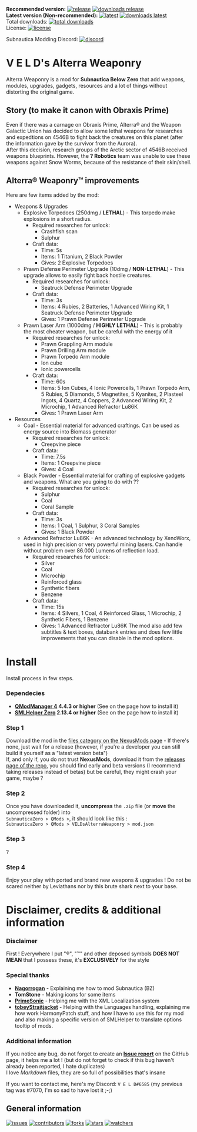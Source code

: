 **Recommended version:** 
[![release](https://img.shields.io/github/v/release/VELD-Dev/AlterraWeaponry?color=success&display_name=tag&logo=github&style=flat)](https://github.com/VELD-Dev/AlterraWeaponry/releases "Last release of the mod")
[![downloads release](https://img.shields.io/github/downloads/VELD-Dev/AlterraWeaponry/latest/total?color=success&logo=github)](https://github.com/VELD-Dev/AlterraWeaponry/releases "Last version downloads")  
**Latest version (__Non-recommended__):**
[![latest](https://img.shields.io/github/v/tag/VELD-Dev/AlterraWeaponry?color=important&label=latest&logo=github&style=flat)](https://github.com/VELD-Dev/AlterraWeaponry/tags "Last version, including pre-releases")
[![downloads latest](https://img.shields.io/github/downloads-pre/VELD-Dev/AlterraWeaponry/latest/total?color=important&logo=github&style=flat)](https://github.com/VELD-Dev/AlterraWeaponry/tags "Last version, including pre-release, downloads")  
Total downloads: [![total downloads](https://img.shields.io/github/downloads/VELD-Dev/AlterraWeaponry/total?color=success&logo=github)](https://github.com/VELD-Dev/AlterraWeaponry/downloads "Total downloads, including pre-releases, of the mod")  
License: [![license](https://img.shields.io/badge/license-CC--BY--NC-green?style=flat&logo=creative-commons)](https://github.com/VELD-Dev/AlterraWeaponry/blob/master/LICENSE.txt "License of the mod")  

Subnautica Modding Discord: [![discord](https://img.shields.io/discord/324207629784186882?color=informational&label=subnautica%20modding&logo=discord&style=for-the-badge)](https://discord.gg/7M7cJWXMRe)

# V E L D's Alterra Weaponry
Alterra Weaponry is a mod for **Subnautica Below Zero** that add weapons, modules, upgrades, gadgets, resources and a lot of things without distorting the original game.

## Story (to make it canon with Obraxis Prime)
Even if there was a carnage on Obraxis Prime, Alterra® and the Weapon Galactic Union has decided to allow some lethal weapons for researches and expedtions on 4546B to fight back the creatures on this planet (after the information gave by the survivor from the Aurora).  
After this decision, research groups of the Arctic sector of 4546B received weapons blueprints. However, the **? Robotics** team was unable to use these weapons against Snow Worms, because of the resistance of their skin/shell.

## Alterra® Weaponry™ improvements
Here are few items added by the mod:
* Weapons & Upgrades
	* Explosive Torpedoes (250dmg / **LETHAL**) - This torpedo make explosions in a short radius.
		* Required researches for unlock:
			* Crashfish scan
			* Sulphur
		* Craft data:
			* Time: 5s
			* Items: 1 Titanium, 2 Black Powder
			* Gives: 2 Explosive Torpedoes
	* Prawn Defense Perimeter Upgrade (10dmg / **NON-LETHAL**) - This upgrade allows to easily fight back hostile creatures.
		* Required researches for unlock:
			* Seatruck Defense Perimeter Upgrade
		* Craft data:
			* Time: 3s
			* Items: 4 Rubies, 2 Batteries, 1 Advanced Wiring Kit, 1 Seatruck Defense Perimeter Upgrade
			* Gives: 1 Prawn Defense Perimeter Upgrade
	* Prawn Laser Arm (1000dmg / **HIGHLY LETHAL**) - This is probably the most cheater weapon, but be careful with the energy of it
		* Required researches for unlock:
			* Prawn Grappling Arm module
			* Prawn Drilling Arm module
			* Prawn Torpedo Arm module
			* Ion cube
			* Ionic powercells
		* Craft data:
			* Time: 60s
			* Items: 5 Ion Cubes, 4 Ionic Powercells, 1 Prawn Torpedo Arm, 5 Rubies, 5 Diamonds, 5 Magnetites, 5 Kyanites, 2 Plasteel Ingots, 4 Quartz, 4 Coppers, 2 Advanced Wiring Kit, 2 Microchip, 1 Advanced Refractor Lu86K
			* Gives: 1 Prawn Laser Arm
* Resources
	* Coal - Essential material for advanced craftings. Can be used as energy source into Biomass generator
		* Required researches for unlock:
			* Creepvine piece
		* Craft data:
			* Time: 7.5s
			* Items: 1 Creepvine piece
			* Gives: 4 Coal
	* Black Powder - Essential material for crafting of explosive gadgets and weapons. What are you going to do with ??
		* Required researches for unlock:
			* Sulphur
			* Coal
			* Coral Sample
		* Craft data:
			* Time: 3s
			* Items: 1 Coal, 1 Sulphur, 3 Coral Samples
			* Gives: 1 Black Powder
	* Advanced Refractor Lu86K - An advanced technology by XenoWorx, used in high precision or very powerful mining lasers. Can handle without problem over 86.000 Lumens of reflection load.
		* Required researches for unlock:
			* Silver
			* Coal
			* Microchip
			* Reinforced glass
			* Synthetic fibers
			* Benzene
		* Craft data:
			* Time: 15s
			* Items: 4 Silvers, 1 Coal, 4 Reinforced Glass, 1 Microchip, 2 Synthetic Fibers, 1 Benzene
			* Gives: 1 Advanced Refractor Lu86K
The mod also add few subtitles & text boxes, databank entries and does few little improvements that you can disable in the mod options.

# Install
Install process in few steps.

### Dependecies
* **[QModManager 4](https://www.nexusmods.com/subnauticabelowzero/mods/1 "NexusMods - QModManager 4") 4.4.3 or higher** (See on the page how to install it)
* **[SMLHelper Zero](https://www.nexusmods.com/subnauticabelowzero/mods/34 "NexusMods - SMLHelper Zero") 2.13.4 or higher** (See on the page how to install it)

### Step 1
Download the mod in the [files category on the NexusMods page](https://www.nexusmods.com/subnauticabelowzero/mods/286?tab=files "NexusMods - Alterra Weaponry > Files") - If there's none, just wait for a release (however, if you're a developer you can still build it yourself as a "latest version beta")  
If, and only if, you do not trust **NexusMods**, download it from the [releases page of the repo](https://github.com/VELD-Dev/AlterraWeaponry/releases "Releases"), you should find early and beta versions (I recommend taking releases instead of betas) but be careful, they might crash your game, maybe ?

### Step 2
Once you have downloaded it, **uncompress** the `.zip` file (or **move** the uncompressed folder) into  
`SubnauticaZero > QMods >`, it should look like this :  
`SubnauticaZero > QMods > VELDsAlterraWeaponry > mod.json`

### Step 3
?

### Step 4
Enjoy your play with ported and brand new weapons & upgrades ! Do not be scared neither by Leviathans nor by this brute shark next to your base.

# Disclaimer, credits & additional information
### Disclaimer
First ! Everywhere I put "®", "™" and other deposed symbols **DOES NOT MEAN** that I possess these, it's **EXCLUSIVELY** for the style

### Special thanks

- **[Nagorrogan](https://github.com/Nagorogan)** - Explaining me how to mod Subnautica (BZ)
- **TomStone** - Making icons for some items
- **[PrimeSonic](https://github.com/PrimeSonic/)** - Helping me with the XML Localization system
- **[tobeyStraitjacket](https://github.com/toebeann)** - Helping with the Languages handling, explaining me how work HarmonyPatch stuff, and how I have to use this for my mod and also making a specific version of SMLHelper to translate options tooltip of mods.


### Additional information
If you notice any bug, do not forget to create an **[Issue report](https://github.com/VELD-Dev/AlterraWeaponry/issues "Issues")** on the GitHub page, it helps me a lot ! (but do not forget to check if this bug haven't already been reported, I hate duplicates)  
I love *Markdown* files, they are so full of possibilities that's insane
  
If you want to contact me, here's my Discord: `V E L D#6585` (my previous tag was #7070, I'm so sad to have lost it ;-;) 

## General information

[![issues](https://img.shields.io/github/issues/VELD-Dev/AlterraWeaponry?logo=github)](https://github.com/VELD-Dev/AlterraWeaponry/issues "Issues of the mod")
[![contributors](https://img.shields.io/github/contributors/VELD-Dev/AltarraWeaponry?logo=github)](https://github.com/VELD-Dev/AlterraWeaponry/contributors "Contributors of the project")
[![forks](https://img.shields.io/github/forks/VELD-Dev/AlterraWeaponry?logo=github)](https://github.com/VELD-Dev/AlterraWeaponry/network/members "Forks on GitHub of the project")
[![stars](https://img.shields.io/github/stars/VELD-Dev/AlterraWeaponry?logo=github)](https://github.com/VELD-Dev/AlterraWeaponry/stargazers "Stars on GitHub of the project")
[![watchers](https://img.shields.io/github/watchers/VELD-Dev/AlterraWeaponry?logo=github)](https://github.com/VELD-Dev/AlterraWeaponry/watchers "Watchers on Github of the project")
